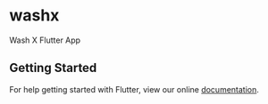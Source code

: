 # washx

Wash X Flutter App

## Getting Started

For help getting started with Flutter, view our online
[documentation](https://flutter.io/).
